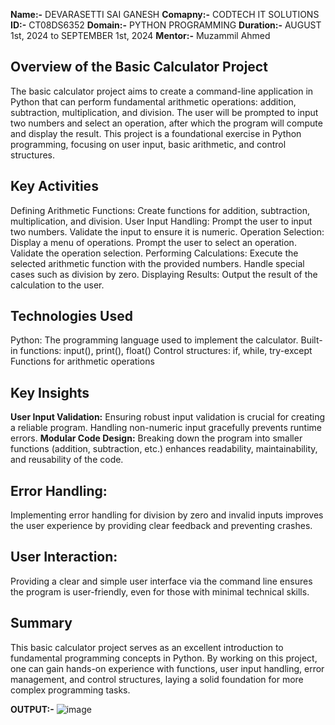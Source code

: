 **Name:-** DEVARASETTI SAI GANESH 
**Comapny:-** CODTECH IT SOLUTIONS 
**ID:-** CT08DS6352 
**Domain:-** PYTHON PROGRAMMING 
**Duration:-** AUGUST 1st, 2024 to SEPTEMBER 1st, 2024 
**Mentor:-**  Muzammil Ahmed

## Overview of the Basic Calculator Project
The basic calculator project aims to create a command-line application in Python that can perform fundamental arithmetic operations: addition, subtraction, multiplication, and division. The user will be prompted to input two numbers and select an operation, after which the program will compute and display the result. This project is a foundational exercise in Python programming, focusing on user input, basic arithmetic, and control structures.

## Key Activities
Defining Arithmetic Functions:
Create functions for addition, subtraction, multiplication, and division.
User Input Handling:
Prompt the user to input two numbers.
Validate the input to ensure it is numeric.
Operation Selection:
Display a menu of operations.
Prompt the user to select an operation.
Validate the operation selection.
Performing Calculations:
Execute the selected arithmetic function with the provided numbers.
Handle special cases such as division by zero.
Displaying Results:
Output the result of the calculation to the user.
## Technologies Used
Python: The programming language used to implement the calculator.
Built-in functions: input(), print(), float()
Control structures: if, while, try-except
Functions for arithmetic operations
## Key Insights
**User Input Validation:**
Ensuring robust input validation is crucial for creating a reliable program. Handling non-numeric input gracefully prevents runtime errors.
**Modular Code Design:**
Breaking down the program into smaller functions (addition, subtraction, etc.) enhances readability, maintainability, and reusability of the code.
## Error Handling:
Implementing error handling for division by zero and invalid inputs improves the user experience by providing clear feedback and preventing crashes.
## User Interaction:
Providing a clear and simple user interface via the command line ensures the program is user-friendly, even for those with minimal technical skills.
## Summary
This basic calculator project serves as an excellent introduction to fundamental programming concepts in Python. By working on this project, one can gain hands-on experience with functions, user input handling, error management, and control structures, laying a solid foundation for more complex programming tasks.

**OUTPUT:-**
![image](https://github.com/user-attachments/assets/3a7d483b-e8dc-4482-b6f8-c99788f3507d)
